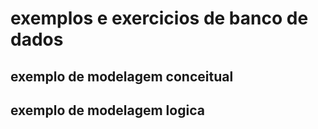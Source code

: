 # exemplos e exercicios de banco de dados
 

## exemplo de modelagem conceitual


## exemplo de modelagem logica